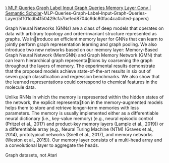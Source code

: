 [) MLP Queries Graph Label Input Graph Queries Memory Layer Conv | Semantic Scholar](https://www.semanticscholar.org/paper/)-MLP-Queries-Graph-Label-Input-Graph-Queries-Layer/5f101cdb4150429c1a7be1ed8704c9dc80fac4ca#cited-papers)

Graph Neural Networks (GNNs) are a class of deep models that operates on data with arbitrary topology and order-invariant structure represented as graphs. We introduce an efficient memory layer for GNNs that can learn to jointly perform graph representation learning and graph pooling. We also introduce two new networks based on our memory layer: Memory-Based Graph Neural Network (MemGNN) and Graph Memory Network (GMN) that can learn hierarchical graph representations by coarsening the graph throughout the layers of memory. The experimental results demonstrate that the proposed models achieve state-of-the-art results in six out of seven graph classification and regression benchmarks. We also show that the learned representations could correspond to chemical features in the molecule data.

Unlike RNNs in which the memory is represented within the hidden states of the network, the explicit representation in the memory-augmented models helps them to store and retrieve longer-term memories with less parameters. The memory is usually implemented either as a differentiable neural dictionary (i.e., key-value memory) (e.g., neural episodic control (Pritzel et al., 2017) and product-key memory layers (Lample et al., 2019)) or a differentiable array (e.g., Neural Turing Machine (NTM) (Graves et al., 2014), prototypical networks (Snell et al., 2017), and memory networks (Weston et al., 2015)). Our memory layer consists of a multi-head array and a convolutional layer to aggregate the heads.

Graph datasets, not Atari